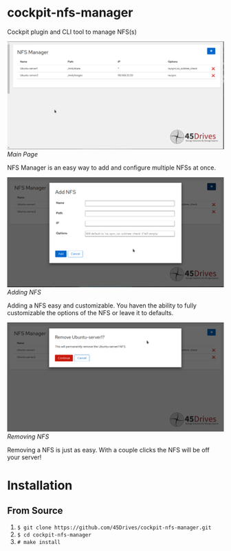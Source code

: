 # cockpit-nfs-manager
Cockpit plugin and CLI tool to manage NFS(s)

![Main Page](img/main_page.png)
*Main Page*

NFS Manager is an easy way to add and configure multiple NFSs at once.

![Adding A NFS](img/add_menu.png)
*Adding NFS*

Adding a NFS easy and customizable. You haven the ability to fully customizable the options of the NFS or leave it to defaults.

![Removing a NFS](img/remove_menu.png)
*Removing NFS*

Removing a NFS is just as easy. With a couple clicks the NFS will be off your server!

# Installation

## From Source
1. `$ git clone https://github.com/45Drives/cockpit-nfs-manager.git`
1. `$ cd cockpit-nfs-manager`
1. `# make install`